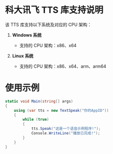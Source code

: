 # 科大讯飞 TTS 库支持说明
该 TTS 库支持以下系统及对应的 CPU 架构：

1. **Windows 系统**
   - 支持的 CPU 架构：x86、x64

2. **Linux 系统**
   - 支持的 CPU 架构：x86、x64、arm、arm64


# 使用示例
```csharp
static void Main(string[] args)
{
    using (var tts = new TextSpeak("你的AppID"))
    {
        while (true)
        {
            tts.Speak("这是一个语音示例程序!");
            Console.WriteLine("播放已完成!");
        }
    }
}
